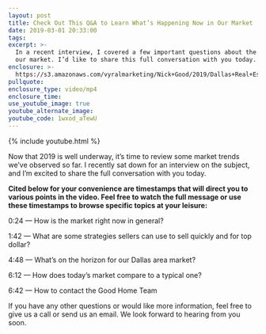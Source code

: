 ```yaml
---
layout: post
title: Check Out This Q&A to Learn What’s Happening Now in Our Market
date: 2019-03-01 20:33:00
tags:
excerpt: >-
  In a recent interview, I covered a few important questions about the state of
  our market. I’d like to share this full conversation with you today.
enclosure: >-
  https://s3.amazonaws.com/vyralmarketing/Nick+Good/2019/Dallas+Real+Estate+_+The+Good+Home+Team-+market+trends.mp4
pullquote:
enclosure_type: video/mp4
enclosure_time:
use_youtube_image: true
youtube_alternate_image:
youtube_code: 1wxod_aTewU
---
```


{% include youtube.html %}

Now that 2019 is well underway, it’s time to review some market trends we’ve observed so far. I recently sat down for an interview on the subject, and I’m excited to share the full conversation with you today.

**Cited below for your convenience are timestamps that will direct you to various points in the video. Feel free to watch the full message or use these timestamps to browse specific topics at your leisure:&nbsp;**

0:24 — How is the market right now in general?

1:42 — What are some strategies sellers can use to sell quickly and for top dollar?

4:48 — What’s on the horizon for our Dallas area market?

6:12 — How does today’s market compare to a typical one?

6:42 — How to contact the Good Home Team

If you have any other questions or would like more information, feel free to give us a call or send us an email. We look forward to hearing from you soon.